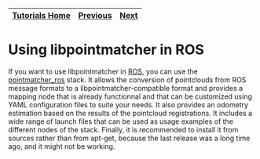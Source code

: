 | [Tutorials Home](index.md) | [Previous](LinkingProjects.md) | [Next](PointClouds.md) |
| :--- | :---: | ---: |

# Using libpointmatcher in ROS

If you want to use libpointmatcher in [ROS](http://www.ros.org/), you can use the [pointmatcher_ros](https://github.com/anybotics/pointmatcher-ros) stack. It allows the conversion of pointclouds from ROS message formats to a libpointmatcher-compatible format and provides a mapping node that is already functionnal and that can be customized using YAML configuration files to suite your needs. It also provides an odometry estimation based on the results of the pointcloud registrations. It includes a wide range of launch files that can be used as usage examples of the different nodes of the stack. Finally, it is recommended to install it from sources rather than from apt-get, because the last release was a long time ago, and it might not be working.
